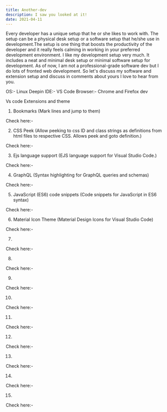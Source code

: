 ```yaml
---
title: Another-dev
description: I saw you looked at it!
date: 2021-04-11
---
```


Every developer has a unique setup that he or she likes to work with. The setup can be a physical desk setup or a software setup that he/she use in development.The setup is one thing that boosts the productivity of the developer and it really feels calming in working in your preferred development environment. I like my development setup very much. It includes a neat and minimal desk setup or minimal software setup for development. As of now, I am not a professional-grade software dev but I do lots of fronted web development. So let's discuss my software and extension setup and discuss in comments about yours I love to hear from you.

OS:- Linux Deepin
IDE:- VS Code
Browser:- Chrome and Firefox dev

Vs code Extensions and theme

1. Bookmarks (Mark lines and jump to them)

Check here:-

2. CSS Peek (Allow peeking to css ID and class strings as definitions from html files to respective CSS. Allows peek and goto definition.)

Check here:-

3. Ejs language support (EJS language support for Visual Studio Code.)

Check here:-

4. GraphQL (Syntax highlighting for GraphQL queries and schemas)

Check here:-

5. JavaScript (ES6) code snippets (Code snippets for JavaScript in ES6 syntax)

Check here:-

6. Material Icon Theme (Material Design Icons for Visual Studio Code)

Check here:-

7.

Check here:-

8.

Check here:-

9.

Check here:-

10.

Check here:-

11.

Check here:-

12.

Check here:-

13.

Check here:-

14.

Check here:-

15.

Check here:-
